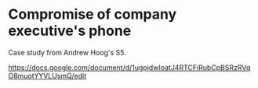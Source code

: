 # Compromise of company executive's phone

Case study from Andrew Hoog's S5.

https://docs.google.com/document/d/1ugpjdwIoatJ4RTCFiRubCpBSRzRVqO8muotYYVLUsmQ/edit

